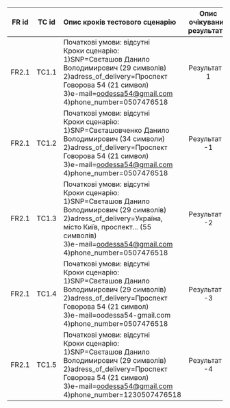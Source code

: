 |FR id|TC id|Опис кроків тестового сценарію|Опис очікуваних результатів|
|:-:|:-:|:-|:-:|
|FR2.1|TC1.1|Початкові умови: відсутні <br> Кроки сценарію: <br> 1)SNP=Свєташов Данило Володимирович (29 символів) <br> 2)adress_of_delivery=Проспект Говорова 54 (21 символ) <br> 3)e-mail=oodessa54@gmail.com <br> 4)phone_number=0507476518 |Результат = 1|
|FR2.1|TC1.2|Початкові умови: відсутні <br> Кроки сценарію: <br> 1)SNP=Свєташовченко Данило Володимирович (34 символи) <br> 2)adress_of_delivery=Проспект Говорова 54 (21 символ) <br> 3)e-mail=oodessa54@gmail.com <br> 4)phone_number=0507476518|Результат = -1|
|FR2.1|TC1.3|Початкові умови: відсутні <br> Кроки сценарію: <br> 1)SNP=Свєташов Данило Володимирович (29 символів) <br> 2)adress_of_delivery=Україна, місто Київ, проспект... (55 символів) <br> 3)e-mail=oodessa54@gmail.com <br> 4)phone_number=0507476518|Результат = -2|
|FR2.1|TC1.4|Початкові умови: відсутні <br> Кроки сценарію: <br> 1)SNP=Свєташов Данило Володимирович (29 символів) <br> 2)adress_of_delivery=Проспект Говорова 54 (21 символ) <br> 3)e-mail=oodessa54-gmail.com <br> 4)phone_number=0507476518 |Результат = -3|
|FR2.1|TC1.5|Початкові умови: відсутні <br> Кроки сценарію: <br> 1)SNP=Свєташов Данило Володимирович (29 символів) <br> 2)adress_of_delivery=Проспект Говорова 54 (21 символ) <br> 3)e-mail=oodessa54@gmail.com <br> 4)phone_number=1230507476518 |Результат = -4|
